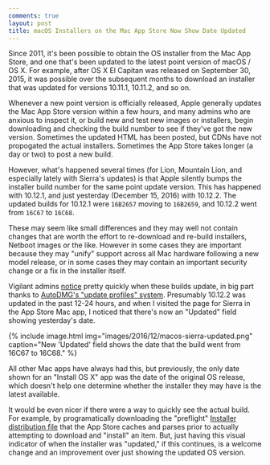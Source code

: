 ```yaml
---
comments: true
layout: post
title: macOS Installers on the Mac App Store Now Show Date Updated
---
```


Since 2011, it's been possible to obtain the OS installer from the Mac App Store, and one that's been updated to the latest point version of macOS / OS X. For example, after OS X El Capitan was released on September 30, 2015, it was possible over the subsequent months to download an installer that was updated for versions 10.11.1, 10.11.2, and so on.

Whenever a new point version is officially released, Apple generally updates the Mac App Store version within a few hours, and many admins who are anxious to inspect it, or build new and test new images or installers, begin downloading and checking the build number to see if they've got the new version. Sometimes the updated HTML has been posted, but CDNs have not propogated the actual installers. Sometimes the App Store takes longer (a day or two) to post a new build.

However, what's happened several times (for Lion, Mountain Lion, and especially lately with Sierra's updates) is that Apple silently bumps the installer build number for the same point update version. This has happened with 10.12.1, and just yesterday (December 15, 2016) with 10.12.2. The updated builds for 10.12.1 were `16B2657` moving to `16B2659`, and 10.12.2 went from `16C67` to `16C68`.

These may seem like small differences and they may well not contain changes that are worth the effort to re-download and re-build installers, Netboot images or the like. However in some cases they are important because they may "unify" support across all Mac hardware following a new model release, or in some cases they may contain an important security change or a fix in the installer itself.

Vigilant admins [notice](https://github.com/MagerValp/AutoDMGUpdateProfiles/pull/51) pretty quickly when these builds update, in big part thanks to [AutoDMG's "update profiles" system](https://github.com/MagerValp/AutoDMG/wiki/Maintaining-Update-Profiles). Presumably 10.12.2 was updated in the past 12-24 hours, and when I visited the page for Sierra in the App Store Mac app, I noticed that there's now an "Updated" field showing yesterday's date.

{% include image.html
  img="images/2016/12/macos-sierra-updated.png"
  caption="New 'Updated' field shows the date that the build went from 16C67 to 16C68."
%}

All other Mac apps have always had this, but previously, the only date shown for an "Install OS X" app was the date of the original OS release, which doesn't help one determine whether the installer they may have is the latest available.

It would be even nicer if there were a way to quickly see the actual build. For example, by programatically downloading the "preflight" [Installer distribution file](https://developer.apple.com/library/content/documentation/DeveloperTools/Reference/DistributionDefinitionRef/Chapters/Distribution_XML_Ref.html) that the App Store caches and parses prior to actually attempting to download and "install" an item. But, just having this visual indicator of when the installer was "updated," if this continues, is a welcome change and an improvement over just showing the updated OS version.
